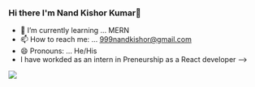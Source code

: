 ### Hi there  I'm Nand Kishor Kumar👋



- 🌱 I’m currently learning ... MERN 
- 📫 How to reach me: ... 999nandkishor@gmail.com
- 😄 Pronouns: ... He/His
 -   I have workded as an intern in Preneurship as a React developer
-->
<img src="https://github-readme-stats.vercel.app/api?username=nandkishor999&&show_icons=true&title_color=ffffff&icon_color=bb2acf&text_color=daf7dc&bg_color=151515">
